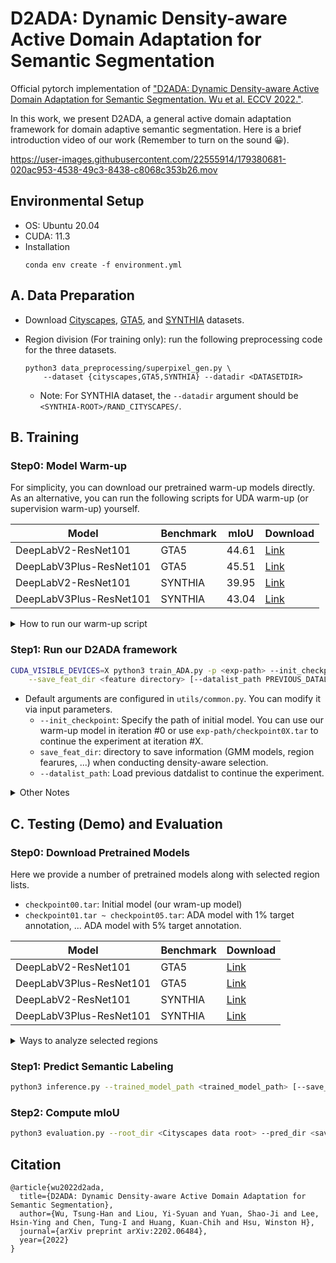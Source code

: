 # D2ADA: Dynamic Density-aware Active Domain Adaptation for Semantic Segmentation

Official pytorch implementation of ["D2ADA: Dynamic Density-aware Active Domain Adaptation for Semantic Segmentation. Wu et al. ECCV 2022."](https://arxiv.org/abs/2202.06484).

In this work, we present D2ADA, a general active domain adaptation framework for domain adaptive semantic segmentation. Here is a brief introduction video of our work (Remember to turn on the sound :grinning:).

https://user-images.githubusercontent.com/22555914/179380681-020ac953-4538-49c3-8438-c8068c353b26.mov

## Environmental Setup

- OS: Ubuntu 20.04
- CUDA: 11.3
- Installation
  ```
  conda env create -f environment.yml
  ```

## A. Data Preparation

- Download [Cityscapes](https://www.cityscapes-dataset.com), [GTA5](https://download.visinf.tu-darmstadt.de/data/from_games/), and [SYNTHIA](https://synthia-dataset.net) datasets.

- Region division (For training only): run the following preprocessing code for the three datasets.
  ```
  python3 data_preprocessing/superpixel_gen.py \
      --dataset {cityscapes,GTA5,SYNTHIA} --datadir <DATASETDIR>
  ```
  - Note: For SYNTHIA dataset, the `--datadir` argument should be `<SYNTHIA-ROOT>/RAND_CITYSCAPES/`.

## B. Training

### Step0: Model Warm-up

For simplicity, you can download our pretrained warm-up models directly. As an alternative, you can run the following scripts for UDA warm-up (or supervision warm-up) yourself.

| Model                   | Benchmark | mIoU  | Download |
| ----------------------- | --------- | ----- | -------- |
| DeepLabV2-ResNet101     | GTA5      | 44.61 | [Link](https://drive.google.com/file/d/1m9h1TWdoUQJeMvP3Xu7yqYZ4q_jpQAJT/view?usp=sharing)     |
| DeepLabV3Plus-ResNet101 | GTA5      | 45.51 | [Link](https://drive.google.com/file/d/1P2eEYq3lSo8bRXHnUM3oJe4fa05fnVUk/view?usp=sharing)    |
| DeepLabV2-ResNet101     | SYNTHIA   | 39.95 | [Link](https://drive.google.com/file/d/17tO4wMsdw8NSs-yh2FTzuL8ZuY_g6XiF/view?usp=sharing)     |
| DeepLabV3Plus-ResNet101 | SYNTHIA   | 43.04 | [Link](https://drive.google.com/file/d/1FXCBdUDEFIls7DAn8NPVmKzlAKNj1sij/view?usp=sharing)     |

<details><summary>How to run our warm-up script</summary><p>

```bash
# Model Warm-up 
CUDA_VISIBLE_DEVICES=X python3 warmup.py -p <exp-path> [--warmup {uda_warmup, sup_warmup}]
```
- Default arguments are configured in `utils/common.py`. You can modify it via input parameters.
    - `-m`: Choose model backbone, like deeplabv2\_resnet101 or deeplabv3plus\_resnet101.
    - `--src_dataset`: Choose GTA5 or SYNTHIA dataset.
    - `--src_data_dir, --trg_data_dir, --val_data_dir`: Set dataset path.
    - `--src_datalist`: Use either GTA5 datalist or SYNTHIA datalist.
    
</p></details>

### Step1: Run our D2ADA framework

```bash
CUDA_VISIBLE_DEVICES=X python3 train_ADA.py -p <exp-path> --init_checkpoint <checkpoint path> \
    --save_feat_dir <feature directory> [--datalist_path PREVIOUS_DATALIST_PATH] 
```

- Default arguments are configured in `utils/common.py`. You can modify it via input parameters. 
  - `--init_checkpoint`: Specify the path of initial model. You can use our warm-up model in iteration \#0 or use `exp-path/checkpoint0X.tar` to continue the experiment at iteration \#X.
  - `save_feat_dir`: directory to save information (GMM models, region fearures, ...) when conducting density-aware selection.
  - `--datalist_path`: Load previous datdalist to continue the experiment.

<details><summary>Other Notes</summary><p>

- In addition to our D2ADA active learning method, we provide a number of unorganized code of [active learning baselines](./active_selection/other_AL_baselines). If you are interested in the topic, feel free to modify these code for further research.

- Known Issue: We found that bugs were occasionally triggered when programs [constructing density estimators (GMMs)]((https://github.com/tsunghan-wu/itri_project_final/blob/feat/release/active_selection/density_aware_selection.py#L140)). Specifically, the forked program comes out to perform density estimator will not be terminated, and the main process will always wait for the subprocess. As a workaround in our experiment, when this happens, we always press CTRL-C and load the checkpoint and datalist from the previous round to continue execution. If you know how to fix this, please let me know or send a pull request.

</p></details>

## C. Testing (Demo) and Evaluation

### Step0: Download Pretrained Models

Here we provide a number of pretrained models along with selected region lists.

- `checkpoint00.tar`: Initial model (our wram-up model)
- `checkpoint01.tar ~ checkpoint05.tar`: ADA model with 1% target annotation, ... ADA model with 5% target annotation.

| Model                   | Benchmark |  Download |
| ----------------------- | --------- | ----- | 
| DeepLabV2-ResNet101     | GTA5      |  [Link](https://drive.google.com/drive/folders/1mFIiay1NNtHnVMF76FyMR5LbLuQWJy13?usp=sharing)     |
| DeepLabV3Plus-ResNet101 | GTA5      |  [Link](https://drive.google.com/drive/folders/18EtDczRG1wgeSM0A3zq_-rxnsFQESDD5?usp=sharing)     |
| DeepLabV2-ResNet101     | SYNTHIA   |  [Link](https://drive.google.com/drive/folders/1WuO48_c4vmLYEl64gmU7wwnwVmDd-2KQ?usp=sharing)     |
| DeepLabV3Plus-ResNet101 | SYNTHIA   |  [Link](https://drive.google.com/drive/folders/1HD7hORne_5QZKYwz1HlVdKEq_ZlzfyRi?usp=sharing)     |

<details><summary>Ways to analyze selected regions</summary><p>

`datalist_0X.pkl` contains the information about the current labeled training set (including the original GTA5/SYNTHIA dataset and incrementally selected cityscapes regions). You can use the following example script to view or analyze our selected regions for further investigation or future research.

```python3
import pickle
fname = "datalist_01.pkl"
with open(fname, "rb") as f:
    data = pickle.load(f)
# dict_keys(['src_label_im_idx', 'trg_label_im_idx', 'trg_pool_im_idx', 'trg_label_suppix', 'trg_pool_suppix'])
# The data structure is the same as "dataloader/region_active_dataset.py"
``` 
</p></details>

### Step1: Predict Semantic Labeling

```bash
python3 inference.py --trained_model_path <trained_model_path> [--save_dir INFERENCE_RESULT_DIR]
```

### Step2: Compute mIoU

```bash
python3 evaluation.py --root_dir <Cityscapes data root> --pred_dir <saved predicted directory>
```

## Citation
```
@article{wu2022d2ada,
  title={D2ADA: Dynamic Density-aware Active Domain Adaptation for Semantic Segmentation},
  author={Wu, Tsung-Han and Liou, Yi-Syuan and Yuan, Shao-Ji and Lee, Hsin-Ying and Chen, Tung-I and Huang, Kuan-Chih and Hsu, Winston H},
  journal={arXiv preprint arXiv:2202.06484},
  year={2022}
}
```
